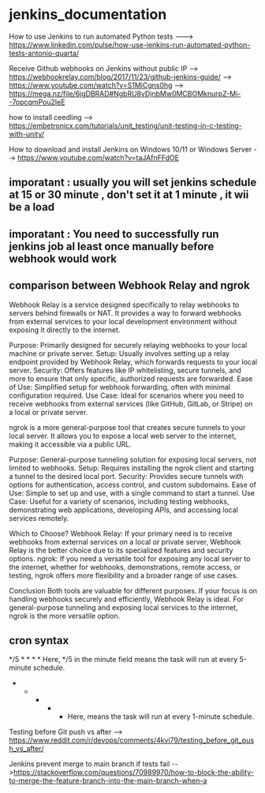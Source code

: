 # jenkins_documentation

How to use Jenkins to run automated Python tests
---> https://www.linkedin.com/pulse/how-use-jenkins-run-automated-python-tests-antonio-quarta/

Receive Github webhooks on Jenkins without public IP
--> https://webhookrelay.com/blog/2017/11/23/github-jenkins-guide/
--> https://www.youtube.com/watch?v=S1MiCgns0hg
--> https://mega.nz/file/6jgDBRAD#NgbRU8vDjnbMw0MCBOMknurpZ-Mi--7opcqmPou2IeE


how to install ceedling
--> https://embetronicx.com/tutorials/unit_testing/unit-testing-in-c-testing-with-unity/

 How to download and install Jenkins on Windows 10/11 or Windows Server
 --> https://www.youtube.com/watch?v=taJAfnFFdOE

imporatant : usually you will set jenkins schedule at 15 or 30 minute , don't set it at 1 minute , it wii be a load 
-------------
imporatant : You need to successfully run jenkins job al least once manually before webhook would work
-------------

comparison between Webhook Relay and ngrok
-----------------------------------------------
Webhook Relay is a service designed specifically to relay webhooks to servers behind firewalls or NAT. It provides a way to forward webhooks from external services to your local development environment without exposing it directly to the internet.

Purpose: Primarily designed for securely relaying webhooks to your local machine or private server.
Setup: Usually involves setting up a relay endpoint provided by Webhook Relay, which forwards requests to your local server.
Security: Offers features like IP whitelisting, secure tunnels, and more to ensure that only specific, authorized requests are forwarded.
Ease of Use: Simplified setup for webhook forwarding, often with minimal configuration required.
Use Case: Ideal for scenarios where you need to receive webhooks from external services (like GitHub, GitLab, or Stripe) on a local or private server.

ngrok is a more general-purpose tool that creates secure tunnels to your local server. It allows you to expose a local web server to the internet, making it accessible via a public URL.

Purpose: General-purpose tunneling solution for exposing local servers, not limited to webhooks.
Setup: Requires installing the ngrok client and starting a tunnel to the desired local port.
Security: Provides secure tunnels with options for authentication, access control, and custom subdomains.
Ease of Use: Simple to set up and use, with a single command to start a tunnel.
Use Case: Useful for a variety of scenarios, including testing webhooks, demonstrating web applications, developing APIs, and accessing local services remotely.

Which to Choose?
Webhook Relay: If your primary need is to receive webhooks from external services on a local or private server, Webhook Relay is the better choice due to its specialized features and security options.
ngrok: If you need a versatile tool for exposing any local server to the internet, whether for webhooks, demonstrations, remote access, or testing, ngrok offers more flexibility and a broader range of use cases.

Conclusion
Both tools are valuable for different purposes. If your focus is on handling webhooks securely and efficiently, Webhook Relay is ideal. For general-purpose tunneling and exposing local services to the internet, ngrok is the more versatile option.


cron syntax
---------------
*/5 * * * * <command to execute> Here, */5 in the minute field means the task will run at every 5-minute schedule.
* * * * * <command to execute> Here,  means the task will run at every 1-minute schedule.

 Testing before Git push vs after
--> https://www.reddit.com/r/devops/comments/4kvi79/testing_before_git_push_vs_after/

Jenkins prevent merge to main branch if tests fail
-->https://stackoverflow.com/questions/70989970/how-to-block-the-ability-to-merge-the-feature-branch-into-the-main-branch-when-a
